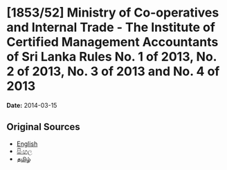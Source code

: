 # [1853/52] Ministry of Co-operatives and Internal Trade - The Institute of Certified Management Accountants of Sri Lanka Rules No. 1 of 2013, No. 2 of 2013, No. 3 of 2013 and No. 4 of 2013

**Date:** 2014-03-15

## Original Sources

- [English](https://documents.gov.lk/view/extra-gazettes/2014/3/1853-52_E.pdf)
- [සිංහල](https://documents.gov.lk/view/extra-gazettes/2014/3/1853-52_S.pdf)
- [தமிழ்](https://documents.gov.lk/view/extra-gazettes/2014/3/1853-52_T.pdf)
